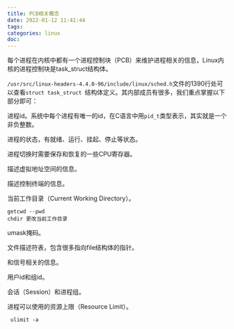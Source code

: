 ```yaml
---
title: PCB相关概念
date: 2022-01-12 11:41:44
tags:
categories: linux
doc:
---
```




每个进程在内核中都有一个进程控制块（PCB）来维护进程相关的信息，Linux内核的进程控制块是task_struct结构体。

`/usr/src/linux-headers-4.4.0-96/include/linux/sched.h`文件的1390行处可以查看`struct task_struct `结构体定义。其内部成员有很多，我们重点掌握以下部分即可：

进程id。系统中每个进程有唯一的id，在C语言中用`pid_t`类型表示，其实就是一个非负整数。

进程的状态，有就绪、运行、挂起、停止等状态。

进程切换时需要保存和恢复的一些CPU寄存器。

描述虚拟地址空间的信息。

描述控制终端的信息。

当前工作目录（Current Working Directory）。

```
getcwd --pwd
chdir 更改当前工作目录
```

umask掩码。

 文件描述符表，包含很多指向file结构体的指针。

和信号相关的信息。

用户id和组id。

会话（Session）和进程组。

进程可以使用的资源上限（Resource Limit）。

```
 ulimit -a
```

